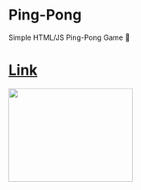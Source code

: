 # Ping-Pong
Simple HTML/JS Ping-Pong Game 🏓
# [Link](https://rosux.github.io/PingPong/)

<img src="https://c.tenor.com/LqNPvLVdzHoAAAAC/cat-ping.gif" width="245" height="184" />
